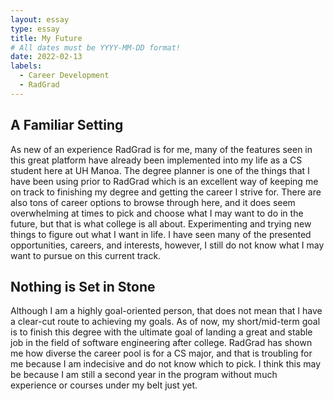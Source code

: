 ```yaml
---
layout: essay
type: essay
title: My Future
# All dates must be YYYY-MM-DD format!
date: 2022-02-13
labels:
  - Career Development
  - RadGrad
---
```


## A Familiar Setting
As new of an experience RadGrad is for me, many of the features seen in this great platform have already been implemented into my life as a CS student here at UH Manoa. 
The degree planner is one of the things that I have been using prior to RadGrad which is an excellent way of keeping me on track to finishing my degree and getting the 
career I strive for. There are also tons of career options to browse through here, and it does seem overwhelming at times to pick and choose what I may want to do in the 
future, but that is what college is all about. Experimenting and trying new things to figure out what I want in life. I have seen many of the presented opportunities, careers,
and interests, however, I still do not know what I may want to pursue on this current track. 

## Nothing is Set in Stone
Although I am a highly goal-oriented person, that does not mean that I have a clear-cut route to achieving my goals. 
As of now, my short/mid-term goal is to finish this degree with the ultimate goal of landing a great and stable job in the field of software engineering after college. 
RadGrad has shown me how diverse the career pool is for a CS major, and that is troubling for me because I am indecisive and do not know which to pick. 
I think this may be because I am still a second year in the program without much experience or courses under my belt just yet. 




